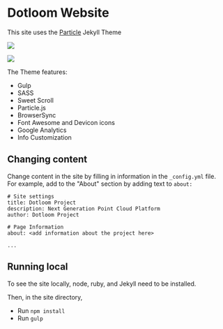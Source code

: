 # Dotloom Website

This site uses the [Particle](https://github.com/nrandecker/particle) Jekyll Theme

![](./assets/img/screenshot1)

![](./assets/img/screenshot2)

The Theme features:

- Gulp
- SASS
- Sweet Scroll
- Particle.js
- BrowserSync
- Font Awesome and Devicon icons
- Google Analytics
- Info Customization

## Changing content

Change content in the site by filling in information in the `_config.yml` file. For example, add to the "About" section by adding text to `about:`

```
# Site settings
title: Dotloom Project
description: Next Generation Point Cloud Platform
author: Dotloom Project

# Page Information
about: <add information about the project here>

...
```

## Running local

To see the site locally, node, ruby, and Jekyll need to be installed.

Then, in the site directory,

- Run `npm install`
- Run `gulp`
